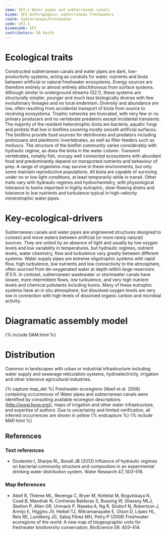 ```yaml
---
name: SF2.1 Water pipes and subterranean canals
biome: SF2 Anthropogenic subterranean freshwaters
realm: Subterranean/Freshwater
code: SF2.1
biomecode: SF2
contributors: DA Keith
---
```


# Ecological traits

Constructed subterranean canals and water pipes are dark, low-productivity systems, acting as conduits for water, nutrients and biota between artificial or natural freshwater ecosystems. Energy sources are therefore entirely or almost entirely allochthonous from surface systems. Although similar to underground streams (S2.1), these systems are structurally simpler, younger and much less biologically diverse with few evolutionary lineages and no local endemism. Diversity and abundance are low, often resulting from accidental transport of biota from source to receiving ecosystems.  Trophic networks are truncated, with very few or no primary producers and no vertebrate predators except incidental transients. The majority of the resident heterotrophic biota are bacteria, aquatic fungi and protists that live in biofilms covering mostly smooth artificial surfaces. The biofilms provide food sources for detritivores and predators including protozoans and planktonic invertebrates, as well as filter feeders such as molluscs. The structure of the biofilm community varies considerably with hydraulic regime, as does the biota in the water column. Transient vertebrates, notably fish, occupy well connected ecosystems with abundant food and predominantly depend on transported nutrients and behaviour of prey. A range of organisms may survive in these environments, but only some maintain reproductive populations. All biota are capable of surviving under no or low light conditions, at least temporarily while in transit. Other traits vary with hydraulic regimes and hydrochemistry, with physiological tolerance to toxins important in highly eutrophic, slow-flowing drains and tolerance to low nutrients and turbulence typical in high-velocity minerotrophic water pipes.

# Key-ecological-drivers

Subterranean canals and water pipes are engineered structures designed to connect and move waters between artificial (or more rarely natural) sources. They are united by an absence of light and usually by low oxygen levels and low variability in temperatures, but hydraulic regimes, nutrient levels, water chemistry, flow and turbulence vary greatly between different systems. Water supply pipes are extreme oligotrophic systems with rapid flow, high turbulence, low nutrients and low connectivity to the atmosphere, often sourced from de-oxygenated water at depth within large reservoirs (F3.1). In contrast, subterranean wastewater or stormwater canals have slower, more intermittent flows, low turbulence, and very high nutrient levels and chemical pollutants including toxins.  Many of these eutrophic systems have an in situ atmosphere, but dissolved oxygen levels are very low in connection with high levels of dissolved organic carbon and microbial activity.

# Diagramatic assembly model

{% include DAM.html %}

# Distribution

Common in landscapes with urban or industrial infrastructure including water supply and sewerage reticulation systems, hydroelectricity, irrigation and other intensive agricultural industries.

{% capture map_det %} Freshwater ecoregions (Abell et al. 2008) containing occurrences of Water pipes and subterranean canals were identified by consulting available ecoregion descriptions (http://www.feow.org/),   maps of irrigation and other water infrastructure, and expertise of authors. Due to uncertainty and limited verification, all inferred occurrences are shown in yellow {% endcapture %}
{% include MAP.html %}

## References

### Text references

* Douterelo I, Sharpe RL, Boxall JB (2013) Influence of hydraulic regimes on bacterial community structure and composition in an experimental drinking water distribution system. Water Research 47, 503-516.

### Map References

* Abell R, Thieme ML, Revenga C, Bryer M, Kottelat M, Bogutskaya N, Coad B, Mandrak N, Contreras Balderas S, Bussing W, Stiassny MLJ, Skelton P, Allen GR, Unmack P, Naseka A, Ng R, Sindorf N, Robertson J, Armijo E, Higgins JV, Heibel TJ, Wikramanayake E, Olson D, López HL, Reis RE, Lundberg JG, Sabaj Pérez MH, Petry P (2008) Freshwater ecoregions of the world: A new map of biogeographic units for freshwater biodiversity conservation, BioScience 58: 403–414.
